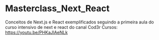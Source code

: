 # Masterclass_Next_React
Conceitos de Next.js e React exemplificados seguindo a primeira aula do curso intensivo de next e react do canal Cod3r Cursos: https://youtu.be/PHKaJlAeNLk
